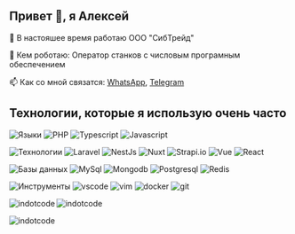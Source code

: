 ## Привет 👋, я Алексей

🔭 В настояшее время работаю ООО "CибТрейд"

🔭 Кем роботаю: Оператор станков с числовым програмным обеспечением

📫 Как со мной связатся: [WhatsApp](https://api.whatsapp.com/send/?phone=79236068390), [Telegram](https://t.me/alex1705s)

## Технологии, которые я использую очень часто

![Языки](https://img.shields.io/static/v1?label=&message=Языки:&color=555&style=flat-square)
![PHP](https://img.shields.io/static/v1?logo=php&label=&message=PHP&color=fff&logoColor=000&style=flat-square&link=)
![Typescript](https://img.shields.io/static/v1?logo=TypeScript&label=&message=TypeScript&color=fff&logoColor=000&style=flat-square&link=)
![Javascript](https://img.shields.io/static/v1?logo=JavaScript&label=&message=JavaScript&color=fff&logoColor=000&style=flat-square&link=)

![Технологии](https://img.shields.io/static/v1?label=&message=Технологии&nbsp;frameworks:&color=555&style=flat-square)
![Laravel](https://img.shields.io/static/v1?logo=laravel&label=&message=Laravel&color=fff&logoColor=000&style=flat-square&link=)
![NestJs](https://img.shields.io/static/v1?logo=nestjs&label=&message=NestJs&color=fff&logoColor=000&style=flat-square&link=)
![Nuxt](https://img.shields.io/static/v1?logo=nuxt&label=&message=Nuxt&color=fff&logoColor=000&style=flat-square&link=)
![Strapi.io](https://img.shields.io/static/v1?logo=strapi&label=&message=Strapi&color=fff&logoColor=000&style=flat-square&link=)
![Vue](https://img.shields.io/static/v1?logo=vue.js&label=&message=Vue&color=fff&logoColor=000&style=flat-square&link=)
![React](https://img.shields.io/static/v1?logo=react&label=&message=React&color=fff&logoColor=000&style=flat-square&link=)

![Базы данных](https://img.shields.io/static/v1?label=&message=Базы&nbsp;данных:&color=555&style=flat-square)
![MySql](https://img.shields.io/static/v1?logo=mysql&label=&message=MySql&color=fff&logoColor=000&style=flat-square&link=)
![Mongodb](https://img.shields.io/static/v1?logo=Mongodb&label=&message=Mongodb&color=fff&logoColor=000&style=flat-square&link=)
![Postgresql](https://img.shields.io/static/v1?logo=Postgresql&label=&message=Postgresql&color=fff&logoColor=000&style=flat-square&link=)
![Redis](https://img.shields.io/static/v1?logo=Redis&label=&message=Redis&color=fff&logoColor=000&style=flat-square&link=)

![Инструменты](https://img.shields.io/static/v1?label=&message=Инструменты:&color=555&style=flat-square)
![vscode](https://img.shields.io/static/v1?logo=visualstudiocode&label=&message=vscode&color=111&logoColor=bf91f3&style=flat-square)
![vim](https://img.shields.io/static/v1?logo=vim&label=&message=vim&color=111&logoColor=bf91f3&style=flat-square)
![docker](https://img.shields.io/static/v1?logo=docker&label=&message=docker&color=111&logoColor=bf91f3&style=flat-square)
![git](https://img.shields.io/static/v1?logo=git&label=&message=git&color=111&logoColor=bf91f3&style=flat-square)



<div>
  <p><img align="left" src="https://github-readme-stats.vercel.app/api/top-langs?username=indotcode&show_icons=true&locale=en&layout=compact" alt="indotcode" /></p>
</div>

<p><img align="center" src="https://github-readme-stats.vercel.app/api?username=indotcode&show_icons=true&locale=en" alt="indotcode" /></p>

<p><img align="center" src="https://github-readme-streak-stats.herokuapp.com/?user=indotcode" alt="indotcode" /></p>


